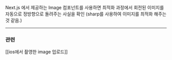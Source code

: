 Next.js 에서 제공하는 Image 컴포넌트를 사용하면 최적화 과정에서 회전된 이미지를 자동으로 정방향으로 돌려주는 사실을 확인 (sharp를 사용하여 이미지를 최적화 해주는 것 같음.) 


--- 
### 관련
[[ios에서 촬영한 image 업로드]]

